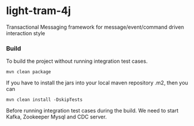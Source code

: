 # light-tram-4j
Transactional Messaging framework for message/event/command driven interaction style

### Build

To build the project without running integration test cases. 

```
mvn clean package
```

If you have to install the jars into your local maven repository .m2, then you can

```
mvn clean install -DskipTests
```

Before running integration test cases during the build. We need to start Kafka, Zookeeper
Mysql and CDC server. 

